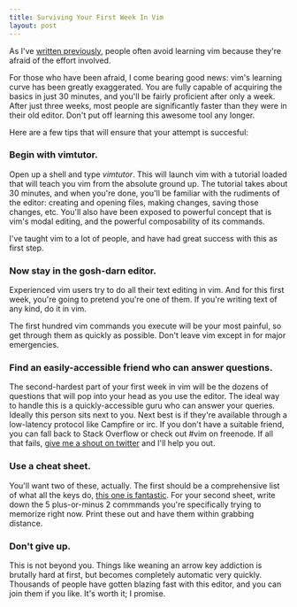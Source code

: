 ```yaml
---
title: Surviving Your First Week In Vim
layout: post
---
```


As I've [written
previously](http://robots.thoughtbot.com/post/13164810557/the-vim-learning-curve-is-a-myth),
people often avoid learning vim because they're afraid of the effort involved.

For those who have been afraid, I come bearing good news: vim's learning curve
has been greatly exaggerated. You are fully capable of acquiring the basics in
just 30 minutes, and you'll be fairly proficient after only a week. After just
three weeks, most people are significantly faster than they were in their old
editor. Don't put off learning this awesome tool any longer.

Here are a few tips that will ensure that your attempt is succesful:

### Begin with vimtutor.

Open up a shell and type _vimtutor_. This will launch vim with a tutorial
loaded that will teach you vim from the absolute ground up. The tutorial takes
about 30 minutes, and when you're done, you'll be familiar with the rudiments
of the editor: creating and opening files, making changes, saving those
changes, etc. You'll also have been exposed to powerful concept that is vim's
modal editing, and the powerful composability of its commands.

I've taught vim to a lot of people, and have had great success with this as
first step.

### Now stay in the gosh-darn editor.

Experienced vim users try to do all their text editing in vim. And for this
first week, you're going to pretend you're one of them. If you're writing text
of any kind, do it in vim.

The first hundred vim commands you execute will be your most painful, so get
through them as quickly as possible. Don't leave vim except in for major
emergencies.

### Find an easily-accessible friend who can answer questions.

The second-hardest part of your first week in vim will be the dozens of
questions that will pop into your head as you use the editor. The ideal way to
handle this is a quickly-accessible guru who can answer your queries. Ideally
this person sits next to you. Next best is if they're available through a
low-latency protocol like Campfire or irc. If you don't have a suitable friend,
you can fall back to Stack Overflow or check out #vim on freenode. If all that
fails, [give me a shout on twitter](http://twitter.com/r00k) and I'll help you
out.

### Use a cheat sheet.

You'll want two of these, actually. The first should be a comprehensive list of
what all the keys do, [this one is
fantastic](http://www.viemu.com/a_vi_vim_graphical_cheat_sheet_tutorial.html).
For your second sheet, write down the 5 plus-or-minus 2 commmands you're
specifically trying to memorize right now. Print these out and have them within
grabbing distance.

### Don't give up.

This is not beyond you. Things like weaning an arrow key addiction is brutally
hard at first, but becomes completely automatic very quickly. Thousands of
people have gotten blazing fast with this editor, and you can join them if you
like. It's worth it; I promise.

